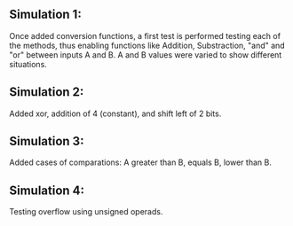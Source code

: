 ## Simulation 1:
Once added conversion functions, a first test is performed testing each of the methods, thus enabling functions like Addition, Substraction, "and" and "or" between inputs A and B. A and B values were varied to show different situations.

## Simulation 2:
Added xor, addition of 4 (constant), and shift left of 2 bits.

## Simulation 3:
Added cases of comparations: A greater than B, equals B, lower than B.

## Simulation 4:
Testing overflow using unsigned operads.